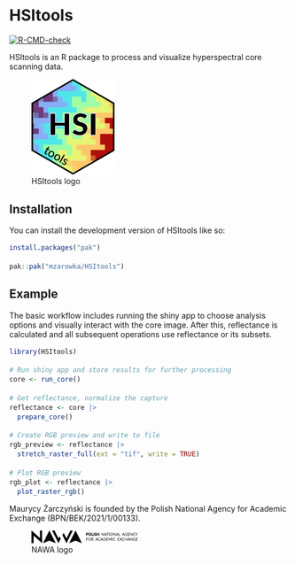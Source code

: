 
<!-- README.md is generated from README.Rmd. Please edit that file -->

# HSItools

<!-- badges: start -->

[![R-CMD-check](https://github.com/mzarowka/HSItools/actions/workflows/R-CMD-check.yaml/badge.svg)](https://github.com/mzarowka/HSItools/actions/workflows/R-CMD-check.yaml)

<!-- badges: end -->

HSItools is an R package to process and visualize hyperspectral core
scanning data.

<figure>
<img src="man/figures/package_logo.png" width="150"
alt="HSItools logo" />
<figcaption aria-hidden="true">HSItools logo</figcaption>
</figure>

## Installation

You can install the development version of HSItools like so:

``` r
install.packages("pak")

pak::pak("mzarowka/HSItools")
```

## Example

The basic workflow includes running the shiny app to choose analysis
options and visually interact with the core image. After this,
reflectance is calculated and all subsequent operations use reflectance
or its subsets.

``` r
library(HSItools)

# Run shiny app and store results for further processing
core <- run_core()

# Get reflectance, normalize the capture
reflectance <- core |>
  prepare_core()

# Create RGB preview and write to file
rgb_preview <- reflectance |>
  stretch_raster_full(ext = "tif", write = TRUE)

# Plot RGB preview
rgb_plot <- reflectance |>
  plot_raster_rgb()
```

Maurycy Żarczyński is founded by the Polish National Agency for Academic
Exchange (BPN/BEK/2021/1/00133).

<figure>
<img src="man/figures/nawa_logo.png" width="192" alt="NAWA logo" />
<figcaption aria-hidden="true">NAWA logo</figcaption>
</figure>
